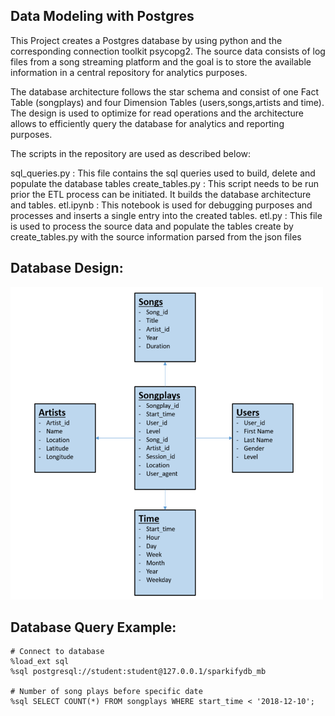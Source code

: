 ## Data Modeling with Postgres

This Project creates a Postgres database by using python and the corresponding connection toolkit psycopg2.
The source data consists of log files from a song streaming platform and the goal is to store the available information in a central repository for analytics purposes.

The database architecture follows the star schema and consist of one Fact Table (songplays) and four Dimension Tables (users,songs,artists and time).
The design is used to optimize for read operations and the architecture allows to efficiently query the database for analytics and reporting purposes.

The scripts in the repository are used as described below:

sql_queries.py : This file contains the sql queries used to build, delete and populate the database tables
create_tables.py : This script needs to be run prior the ETL process can be initiated. It builds the database architecture and tables.
etl.ipynb : This notebook is used for debugging purposes and processes and inserts a single entry into the created tables.
etl.py : This file is used to process the source data and populate the tables create by create_tables.py with the source information parsed from the json files

## Database Design:

<img src="./databasedesign.png" width="500" height="500">

## Database Query Example:
```
# Connect to database
%load_ext sql
%sql postgresql://student:student@127.0.0.1/sparkifydb_mb

# Number of song plays before specific date
%sql SELECT COUNT(*) FROM songplays WHERE start_time < '2018-12-10';
```